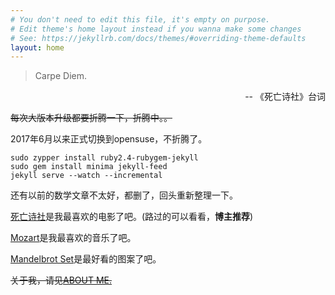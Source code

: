 ```yaml
---
# You don't need to edit this file, it's empty on purpose.
# Edit theme's home layout instead if you wanna make some changes
# See: https://jekyllrb.com/docs/themes/#overriding-theme-defaults
layout: home
---
```


> Carpe Diem.

<p style="text-align: right"> -- 《死亡诗社》台词 </p>

<s>每次大版本升级都要折腾一下，折腾中。。</s>

2017年6月以来正式切换到opensuse，不折腾了。

    sudo zypper install ruby2.4-rubygem-jekyll
    sudo gem install minima jekyll-feed
    jekyll serve --watch --incremental

还有以前的数学文章不太好，都删了，回头重新整理一下。

[死亡诗社](https://en.wikipedia.org/wiki/Dead_Poets_Society)是我最喜欢的电影了吧。(路过的可以看看，**博主推荐**)

[Mozart](http://en.wikipedia.org/wiki/Wolfgang_Amadeus_Mozart)是我最喜欢的音乐了吧。

[Mandelbrot Set](http://en.wikipedia.org/wiki/Mandelbrot_set)是最好看的图案了吧。

<s><p>关于我，请见<a href="about.html">ABOUT ME.</a></p></s>


